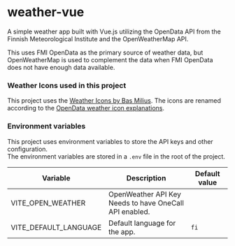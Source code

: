 # weather-vue

A simple weather app built with Vue.js utilizing the OpenData API from the Finnish Meteorological Institute
and the OpenWeatherMap API.

This uses FMI OpenData as the primary source of weather data,
but OpenWeatherMap is used to complement the data when FMI OpenData does not have enough data available.

### Weather Icons used in this project

This project uses the [Weather Icons by Bas Milius](https://github.com/basmilius/weather-icons).
The icons are renamed according to the
[OpenData weather icon explanations](https://www.ilmatieteenlaitos.fi/latauspalvelun-pikaohje).

### Environment variables

This project uses environment variables to store the API keys and other configuration.  
The environment variables are stored in a `.env` file in the root of the project.

| Variable              | Description                                                | Default value |
|-----------------------|------------------------------------------------------------|---------------|
| VITE_OPEN_WEATHER     | OpenWeather API Key<br/>Needs to have OneCall API enabled. |               |
| VITE_DEFAULT_LANGUAGE | Default language for the app.                              | `fi`          |
